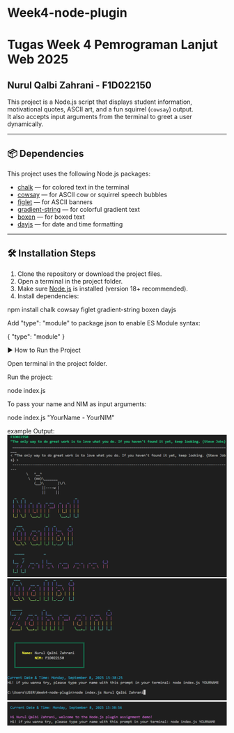 # Week4-node-plugin
# Tugas Week 4 Pemrograman Lanjut Web 2025 

## Nurul Qalbi Zahrani - F1D022150

This project is a Node.js script that displays student information, motivational quotes, ASCII art, and a fun squirrel (`cowsay`) output.  
It also accepts input arguments from the terminal to greet a user dynamically.

---

## 📦 Dependencies

This project uses the following Node.js packages:

- [chalk](https://www.npmjs.com/package/chalk) — for colored text in the terminal
- [cowsay](https://www.npmjs.com/package/cowsay) — for ASCII cow or squirrel speech bubbles
- [figlet](https://www.npmjs.com/package/figlet) — for ASCII banners
- [gradient-string](https://www.npmjs.com/package/gradient-string) — for colorful gradient text
- [boxen](https://www.npmjs.com/package/boxen) — for boxed text
- [dayjs](https://www.npmjs.com/package/dayjs) — for date and time formatting

---

## 🛠️ Installation Steps

1. Clone the repository or download the project files.
2. Open a terminal in the project folder.
3. Make sure [Node.js](https://nodejs.org/) is installed (version 18+ recommended).
4. Install dependencies:


npm install chalk cowsay figlet gradient-string boxen dayjs

Add "type": "module" to package.json to enable ES Module syntax:

{
  "type": "module"
}


▶️ How to Run the Project

Open terminal in the project folder.

Run the project:

node index.js

To pass your name and NIM as input arguments:

node index.js "YourName - YourNIM"

example Output:
![Project Output](output/image.png)
![Project Output 2](output/image-1.png)
![Project Output 3](output/image-2.png)
